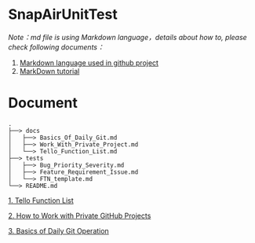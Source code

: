 # SnapAirUnitTest

*Note：md file is using Markdown language，details about how to, please check following documents：*
1. [Markdown language used in github project](https://blog.csdn.net/lida2003/article/details/127828153)
2. [MarkDown tutorial](https://www.runoob.com/markdown/md-tutorial.html)

# 

# Document


    .
    ├──> docs
    │   ├──> Basics_Of_Daily_Git.md
    │   ├──> Work_With_Private_Project.md
    │   └──> Tello_Function_List.md
    ├──> tests
    │   ├──> Bug_Priority_Severity.md
    │   ├──> Feature_Requirement_Issue.md
    │   └──> FTN_template.md
    └──> README.md

[1. Tello Function List](./docs/Tello_Function_List.md)

[2. How to Work with Private GitHub Projects](./docs/Work_With_Private_Project.md)

[3. Basics of Daily Git Operation](./docs/Basics_Of_Daily_Git.md)
